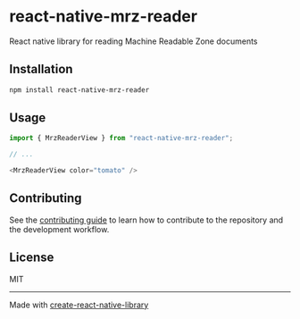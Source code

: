# react-native-mrz-reader

React native library for reading Machine Readable Zone documents

## Installation

```sh
npm install react-native-mrz-reader
```

## Usage

```js
import { MrzReaderView } from "react-native-mrz-reader";

// ...

<MrzReaderView color="tomato" />
```

## Contributing

See the [contributing guide](CONTRIBUTING.md) to learn how to contribute to the repository and the development workflow.

## License

MIT

---

Made with [create-react-native-library](https://github.com/callstack/react-native-builder-bob)
